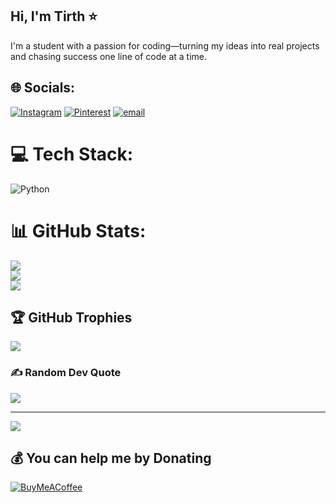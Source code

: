## Hi, I'm Tirth ⭐
I'm a student with a passion for coding—turning my ideas into real projects and chasing success one line of code at a time.



## 🌐 Socials:
[![Instagram](https://img.shields.io/badge/Instagram-%23E4405F.svg?logo=Instagram&logoColor=white)](https://instagram.com/tirth_patel2029) [![Pinterest](https://img.shields.io/badge/Pinterest-%23E60023.svg?logo=Pinterest&logoColor=white)](https://pinterest.com/Tirthcoder99) [![email](https://img.shields.io/badge/Email-D14836?logo=gmail&logoColor=white)](mailto:gameburst3@gmail.com) 

# 💻 Tech Stack:
![Python](https://img.shields.io/badge/python-3670A0?style=for-the-badge&logo=python&logoColor=ffdd54)
# 📊 GitHub Stats:
![](https://github-readme-stats.vercel.app/api?username=Tirthcoder99&theme=merko&hide_border=false&include_all_commits=false&count_private=false)<br/>
![](https://nirzak-streak-stats.vercel.app/?user=Tirthcoder99&theme=merko&hide_border=false)<br/>
![](https://github-readme-stats.vercel.app/api/top-langs/?username=Tirthcoder99&theme=merko&hide_border=false&include_all_commits=false&count_private=false&layout=compact)

## 🏆 GitHub Trophies
![](https://github-profile-trophy.vercel.app/?username=Tirthcoder99&theme=radical&no-frame=false&no-bg=true&margin-w=4)

### ✍️ Random Dev Quote
![](https://quotes-github-readme.vercel.app/api?type=horizontal&theme=radical)

---
[![](https://visitcount.itsvg.in/api?id=Tirthcoder99&icon=0&color=0)](https://visitcount.itsvg.in)

  ## 💰 You can help me by Donating
  [![BuyMeACoffee](https://img.shields.io/badge/Buy%20Me%20a%20Coffee-ffdd00?style=for-the-badge&logo=buy-me-a-coffee&logoColor=black)](https://buymeacoffee.com/Tirthcoder99) 

  
<!-- Proudly created with GPRM ( https://gprm.itsvg.in ) -->
